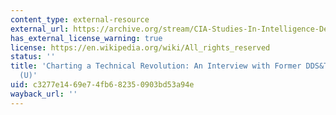 ```yaml
---
content_type: external-resource
external_url: https://archive.org/stream/CIA-Studies-In-Intelligence-Declassified/DOC_0000863247_djvu.txt
has_external_license_warning: true
license: https://en.wikipedia.org/wiki/All_rights_reserved
status: ''
title: 'Charting a Technical Revolution: An Interview with Former DDS&T Albert Wheelon
  (U)'
uid: c3277e14-69e7-4fb6-8235-0903bd53a94e
wayback_url: ''
---
```

